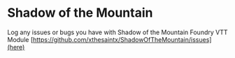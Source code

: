 # Shadow of the Mountain

Log any issues or bugs you have with Shadow of the Mountain Foundry VTT Module [https://github.com/xthesaintx/ShadowOfTheMountain/issues](here)
